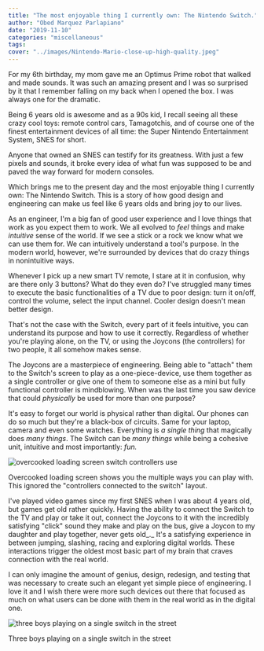 ```yaml
---
title: "The most enjoyable thing I currently own: The Nintendo Switch."
author: "Obed Marquez Parlapiano"
date: "2019-11-10"
categories: "miscellaneous"
tags:
cover: "../images/Nintendo-Mario-close-up-high-quality.jpeg"
---
```


For my 6th birthday, my mom gave me an Optimus Prime robot that walked and made sounds. It was such an amazing present and I was so surprised by it that I remember falling on my back when I opened the box. I was always one for the dramatic.

Being 6 years old is awesome and as a 90s kid, I recall seeing all these crazy cool toys: remote control cars, Tamagotchis, and of course one of the finest entertainment devices of all time: the Super Nintendo Entertainment System, SNES for short.

Anyone that owned an SNES can testify for its greatness. With just a few pixels and sounds, it broke every idea of what fun was supposed to be and paved the way forward for modern consoles.

Which brings me to the present day and the most enjoyable thing I currently own: The Nintendo Switch. This is a story of how good design and engineering can make us feel like 6 years olds and bring joy to our lives.

As an engineer, I'm a big fan of good user experience and I love things that work as you expect them to work. We all evolved to _feel_ things and make _intuitive_ sense of the world. If we see a stick or a rock we know what we can use them for. We can intuitively understand a tool's purpose. In the modern world, however, we're surrounded by devices that do crazy things in nonintuitive ways.

Whenever I pick up a new smart TV remote, I stare at it in confusion, why are there only 3 buttons? What do they even do? I've struggled many times to execute the basic functionalities of a TV due to poor design: turn it on/off, control the volume, select the input channel. Cooler design doesn't mean better design.

That's not the case with the Switch, every part of it feels intuitive, you can understand its purpose and how to use it correctly. Regardless of whether you're playing alone, on the TV, or using the Joycons (the controllers) for two people, it all somehow makes sense.

The Joycons are a masterpiece of engineering. Being able to "attach" them to the Switch's screen to play as a one-piece-device, use them together as a single controller or give one of them to someone else as a mini but fully functional controller is mindblowing. When was the last time you saw device that could _physically_ be used for more than one purpose?

It's easy to forget our world is physical rather than digital. Our phones can do so much but they're a black-box of circuits. Same for your laptop, camera and even some watches. Everything is _a single thing_ that magically does _many things_. The Switch can be _many things_ while being a cohesive unit, intuitive and most importantly: _fun._

![overcooked loading screen switch controllers use](images/overcooked-loading-screen-switch-controllers-use-1024x576.jpg)

Overcooked loading screen shows you the multiple ways you can play with. This ignored the "controllers connected to the switch" layout.

I've played video games since my first SNES when I was about 4 years old, but games get old rather quickly. Having the ability to connect the Switch to the TV and play or take it out, connect the Joycons to it with the incredibly satisfying "click" sound they make and play on the bus, give a Joycon to my daughter and play together, never gets old_._ It's a satisfying experience in between jumping, slashing, racing and exploring digital worlds. These interactions trigger the oldest most basic part of my brain that craves connection with the real world.

I can only imagine the amount of genius, design, redesign, and testing that was necessary to create such an elegant yet simple piece of engineering. I love it and I wish there were more such devices out there that focused as much on what users can be done with them in the real world as in the digital one.

![three boys playing on a single switch in the street](images/three-boys-playing-on-a-single-switch-in-the-street-1-955x1024.jpg)

Three boys playing on a single switch in the street
